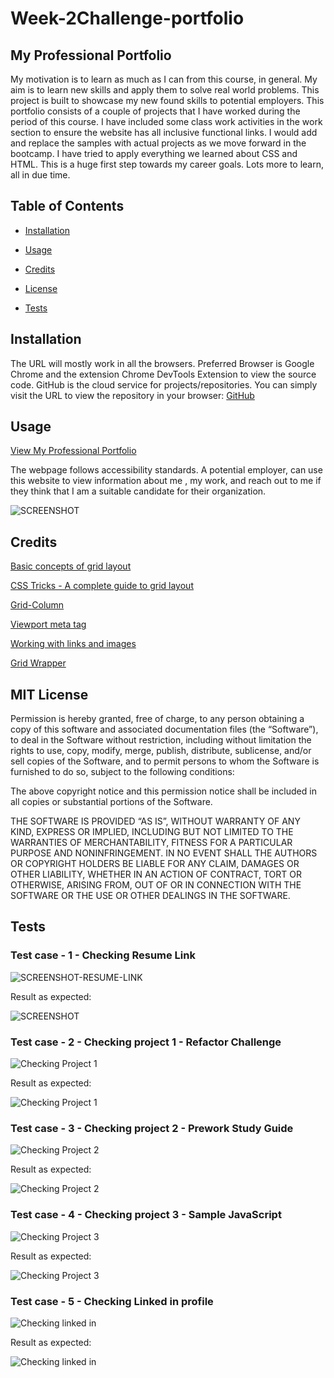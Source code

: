 # Week-2Challenge-portfolio

## My Professional Portfolio

My motivation is to learn as much as I can from this course, in general. My aim is to learn new skills and apply them to solve real world problems. This project is built to showcase my new found skills to potential employers. This portfolio consists of a couple of projects that I have worked during the period of this course. I have included some class work activities in the work section to ensure the website has all inclusive functional links. I would add and replace the samples with actual projects as we move forward in the bootcamp. I have tried to apply everything we learned about CSS and HTML. This is a huge first step towards my career goals. Lots more to learn, all in due time.

## Table of Contents

- [Installation](#installation)

- [Usage](#usage)

- [Credits](#credits)

- [License](#license)

- [Tests](#tests)

## Installation

The URL will mostly work in all the browsers. Preferred Browser is Google Chrome and the extension Chrome DevTools Extension to view the source code. GitHub is the cloud service for projects/repositories. You can simply visit the URL to view the repository in your browser: [GitHub](https://github.com/hafsah1976/hafsah-professional-portfolio)

## Usage

[View My Professional Portfolio](https://hafsah1976.github.io/hafsah-professional-portfolio/)

The webpage follows accessibility standards. A potential employer, can use this website  to view information about me , my work, and reach out to me if they think that I am a suitable candidate for their organization.

![SCREENSHOT](assets/images/PORTFOLIO-SCREENSHOT.jpg)

## Credits

[Basic concepts of grid layout](https://developer.mozilla.org/en-US/docs/Web/CSS/CSS_Grid_Layout/Basic_Concepts_of_Grid_Layout)

[CSS Tricks - A complete guide to grid layout](https://css-tricks.com/snippets/css/complete-guide-grid/)

[Grid-Column](https://developer.mozilla.org/en-US/docs/Web/CSS/grid-column)

[Viewport meta tag](https://developer.mozilla.org/en-US/docs/Web/HTML/Viewport_meta_tag)

[Working with links and images](https://codecoda.com/en/blog/entry/css-working-with-links-and-images)

[Grid Wrapper](https://developer.mozilla.org/en-US/docs/Web/CSS/Layout_cookbook/Grid_wrapper)

## MIT License

Permission is hereby granted, free of charge, to any person obtaining a copy of this software and associated documentation files (the “Software”), to deal in the Software without restriction, including without limitation the rights to use, copy, modify, merge, publish, distribute, sublicense, and/or sell copies of the Software, and to permit persons to whom the Software is furnished to do so, subject to the following conditions:

The above copyright notice and this permission notice shall be included in all copies or substantial portions of the Software.

THE SOFTWARE IS PROVIDED “AS IS”, WITHOUT WARRANTY OF ANY KIND, EXPRESS OR IMPLIED, INCLUDING BUT NOT LIMITED TO THE WARRANTIES OF MERCHANTABILITY, FITNESS FOR A PARTICULAR PURPOSE AND NONINFRINGEMENT. IN NO EVENT SHALL THE AUTHORS OR COPYRIGHT HOLDERS BE LIABLE FOR ANY CLAIM, DAMAGES OR OTHER LIABILITY, WHETHER IN AN ACTION OF CONTRACT, TORT OR OTHERWISE, ARISING FROM, OUT OF OR IN CONNECTION WITH THE SOFTWARE OR THE USE OR OTHER DEALINGS IN THE SOFTWARE.

## Tests

### Test case - 1 - Checking Resume Link

![SCREENSHOT-RESUME-LINK](assets/images/CHECKING-RESUME-LINK.png)

Result as expected:

![SCREENSHOT](assets/images/RESUME.png)

### Test case - 2 - Checking project 1 - Refactor Challenge

![Checking Project 1](assets/images/project-1.png)

Result as expected:

![Checking Project 1](assets/images/project-1-result.png)

### Test case - 3 - Checking project 2 - Prework Study Guide

![Checking Project 2](assets/images/project-2.png)

Result as expected:

![Checking Project 2](assets/images/project-2-result.png)

### Test case - 4 - Checking project 3 - Sample JavaScript

![Checking Project 3](assets/images/project-3.png)

Result as expected:

![Checking Project 3](assets/images/project-3-result.png)

### Test case - 5 - Checking Linked in profile

![Checking linked in](assets/images/linked-in.png)

Result as expected:

![Checking linked in](assets/images/linked-in-result.png)
